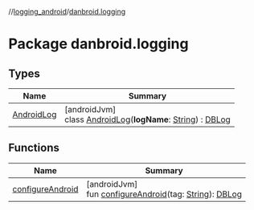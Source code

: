 //[logging_android](../../index.md)/[danbroid.logging](index.md)

# Package danbroid.logging

## Types

| Name | Summary |
|---|---|
| [AndroidLog](-android-log/index.md) | [androidJvm]<br>class [AndroidLog](-android-log/index.md)(**logName**: [String](https://kotlinlang.org/api/latest/jvm/stdlib/kotlin/-string/index.html)) : [DBLog](../../../logging_android/danbroid.logging/-d-b-log/index.md) |

## Functions

| Name | Summary |
|---|---|
| [configureAndroid](configure-android.md) | [androidJvm]<br>fun [configureAndroid](configure-android.md)(tag: [String](https://kotlinlang.org/api/latest/jvm/stdlib/kotlin/-string/index.html)): [DBLog](../../../logging_android/danbroid.logging/-d-b-log/index.md) |
